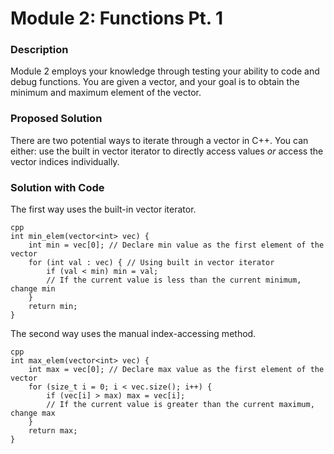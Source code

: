 # Module 2: Functions Pt. 1

### Description
Module 2 employs your knowledge through testing your ability to code and debug functions. You are given a vector, and your goal is to obtain the minimum and maximum element of the vector.

### Proposed Solution
There are two potential ways to iterate through a vector in C++. You can either: use the built in vector iterator to directly access values _or_ access the vector indices individually. 

### Solution with Code
The first way uses the built-in vector iterator. 
```
cpp
int min_elem(vector<int> vec) {
    int min = vec[0]; // Declare min value as the first element of the vector
    for (int val : vec) { // Using built in vector iterator
        if (val < min) min = val; 
        // If the current value is less than the current minimum, change min
    }
    return min;
}
```
The second way uses the manual index-accessing method. 
```
cpp
int max_elem(vector<int> vec) {
    int max = vec[0]; // Declare max value as the first element of the vector
    for (size_t i = 0; i < vec.size(); i++) {
        if (vec[i] > max) max = vec[i];
        // If the current value is greater than the current maximum, change max
    }
    return max;
}
```